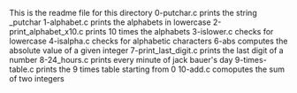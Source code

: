 This is the readme file for this directory
0-putchar.c prints the string _putchar
1-alphabet.c prints the alphabets in lowercase
2-print_alphabet_x10.c prints 10 times the alphabets
3-islower.c checks for lowercase
4-isalpha.c checks for alphabetic characters
6-abs computes the absolute value of a given integer
7-print_last_digit.c prints the last digit of a number
8-24_hours.c prints every minute of jack bauer's day
9-times-table.c prints the 9 times table starting from 0
10-add.c comoputes the sum of two integers
